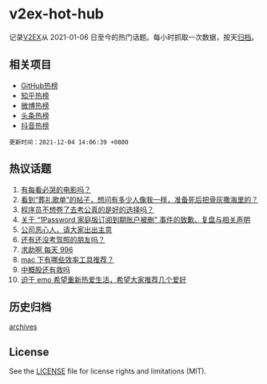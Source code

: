 # v2ex-hot-hub

 记录[V2EX](https://www.v2ex.com/)从 2021-01-06 日至今的热门话题。每小时抓取一次数据，按天[归档](archives)。
 
 ## 相关项目

- [GitHub热榜](https://github.com/snaildev/github-hot-hub)
- [知乎热榜](https://github.com/snaildev/zhihu-hot-hub)
- [微博热榜](https://github.com/snaildev/weibo-hot-hub)
- [头条热榜](https://github.com/snaildev/toutiao-hot-hub)
- [抖音热榜](https://github.com/snaildev/douyin-hot-hub)


 `更新时间：2021-12-04 14:06:39 +0800`

## 热议话题

1. [有每看必哭的电影吗？](https://www.v2ex.com/t/819830)
1. [看到“葬礼歌单”的帖子，想问有多少人像我一样，准备死后把骨灰撒海里的？](https://www.v2ex.com/t/819826)
1. [程序员不想卷了去考公真的是好的选择吗？](https://www.v2ex.com/t/819829)
1. [关于 “1Password 家庭版订阅到期账户被删” 事件的致歉、复盘与相关声明](https://www.v2ex.com/t/819853)
1. [公司恶心人，请大家出出主意](https://www.v2ex.com/t/819842)
1. [还有还没考驾照的朋友吗？](https://www.v2ex.com/t/819787)
1. [求助啊 每天 996](https://www.v2ex.com/t/819786)
1. [mac 下有哪些效率工具推荐？](https://www.v2ex.com/t/819885)
1. [中概股还有救吗](https://www.v2ex.com/t/819926)
1. [迫于 emo 希望重新热爱生活，希望大家推荐几个爱好](https://www.v2ex.com/t/819796)

## 历史归档

[archives](archives)

## License

See the [LICENSE](LICENSE) file for license rights and limitations (MIT).
